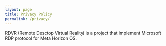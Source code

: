 ```yaml
---
layout: page
title: Privacy Policy
permalink: /privacy/
---
```


RDVR (Remote Desctop Virtual Reality) is a project that implement Microsoft RDP protocol for Meta Horizon OS.
